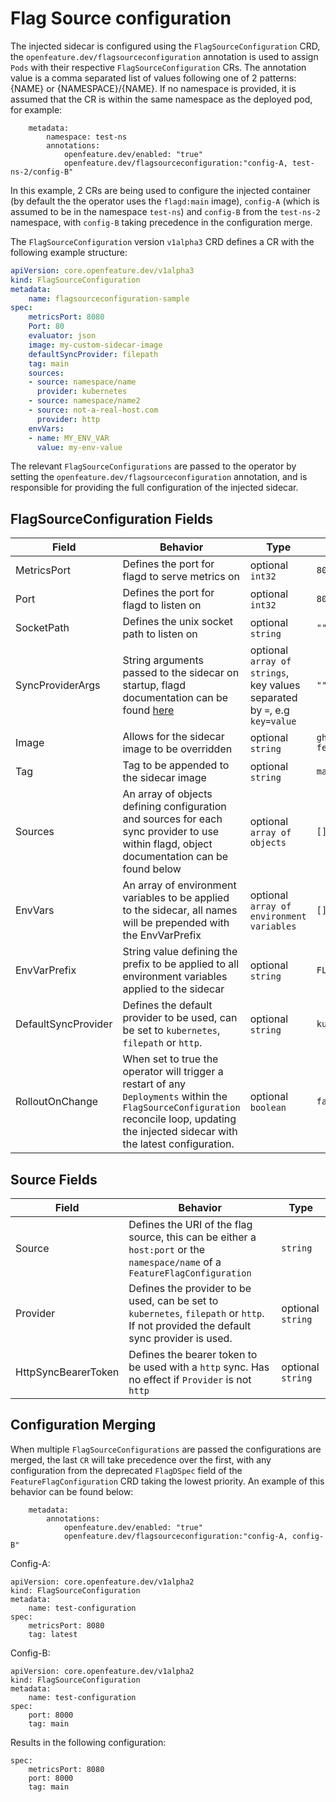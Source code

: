 # Flag Source configuration

The injected sidecar is configured using the `FlagSourceConfiguration` CRD, the `openfeature.dev/flagsourceconfiguration` annotation is used to assign `Pods` with their respective `FlagSourceConfiguration` CRs. The annotation value is a comma separated list of values following one of 2 patterns: {NAME} or {NAMESPACE}/{NAME}. If no namespace is provided, it is assumed that the CR is within the same namespace as the deployed pod, for example:
```
    metadata:
        namespace: test-ns
        annotations:
            openfeature.dev/enabled: "true"
            openfeature.dev/flagsourceconfiguration:"config-A, test-ns-2/config-B"
```
In this example, 2 CRs are being used to configure the injected container (by default the the operator uses the `flagd:main` image), `config-A` (which is assumed to be in the namespace `test-ns`) and `config-B` from the `test-ns-2` namespace, with `config-B` taking precedence in the configuration merge.

The `FlagSourceConfiguration` version `v1alpha3` CRD defines a CR with the following example structure:

```yaml
apiVersion: core.openfeature.dev/v1alpha3
kind: FlagSourceConfiguration
metadata:
    name: flagsourceconfiguration-sample
spec:
    metricsPort: 8080
    Port: 80
    evaluator: json
    image: my-custom-sidecar-image
    defaultSyncProvider: filepath
    tag: main
    sources:
    - source: namespace/name
      provider: kubernetes
    - source: namespace/name2
    - source: not-a-real-host.com
      provider: http
    envVars:
    - name: MY_ENV_VAR
      value: my-env-value
```

The relevant `FlagSourceConfigurations` are passed to the operator by setting the `openfeature.dev/flagsourceconfiguration` annotation, and is responsible for providing the full configuration of the injected sidecar.

## FlagSourceConfiguration Fields

| Field | Behavior | Type | Default | 
| ----------- | ----------- | ----------- | ----------- |
| MetricsPort | Defines the port for flagd to serve metrics on | optional `int32`| `8013` |
| Port   | Defines the port for flagd to listen on | optional `int32` | `8014` |
| SocketPath   | Defines the unix socket path to listen on        | optional `string`       | `""` |
| SyncProviderArgs   | String arguments passed to the sidecar on startup, flagd documentation can be found [here](https://github.com/open-feature/flagd/blob/main/docs/configuration/configuration.md)        | optional `array of strings`, key values separated by `=`, e.g `key=value`       | `""` | 
| Image   | Allows for the sidecar image to be overridden        | optional `string`       | `ghcr.io/open-feature/flagd` | 
| Tag   |  Tag to be appended to the sidecar image | optional `string`       | `main` |
| Sources   |  An array of objects defining configuration and sources for each sync provider to use within flagd, object documentation can be found below        | optional `array of objects`       |`[]` |
| EnvVars   |  An array of environment variables to be applied to the sidecar, all names will be prepended with the EnvVarPrefix    | optional `array of environment variables`       | `[]` | 
| EnvVarPrefix   |  String value defining the prefix to be applied to all environment variables applied to the sidecar| optional `string`       | `FLAGD` | 
| DefaultSyncProvider   |  Defines the default provider to be used, can be set to `kubernetes`, `filepath` or `http`. | optional `string`       | `kubernetes` | 
| RolloutOnChange   |  When set to true the operator will trigger a restart of any `Deployments` within the `FlagSourceConfiguration` reconcile loop, updating the injected sidecar with the latest configuration. | optional `boolean`       | `false` | 

## Source Fields

| Field      | Behavior | Type | 
| ----------- | ----------- | ----------- |
| Source      | Defines the URI of the flag source, this can be either a `host:port` or the `namespace/name` of a `FeatureFlagConfiguration`       | `string`       |
| Provider      | Defines the provider to be used, can be set to `kubernetes`, `filepath` or `http`. If not provided the default sync provider is used.     | optional `string`       |
| HttpSyncBearerToken      | Defines the bearer token to be used with a `http` sync. Has no effect if `Provider` is not `http`      | optional `string`      |

## Configuration Merging

When multiple `FlagSourceConfigurations` are passed the configurations are merged, the last `CR` will take precedence over the first, with any configuration from the deprecated `FlagDSpec` field of the `FeatureFlagConfiguration` CRD taking the lowest priority. 
An example of this behavior can be found below:
```
    metadata:
        annotations:
            openfeature.dev/enabled: "true"
            openfeature.dev/flagsourceconfiguration:"config-A, config-B"
```
Config-A:
```
apiVersion: core.openfeature.dev/v1alpha2
kind: FlagSourceConfiguration
metadata:
    name: test-configuration
spec:
    metricsPort: 8080
    tag: latest
```
Config-B:
```
apiVersion: core.openfeature.dev/v1alpha2
kind: FlagSourceConfiguration
metadata:
    name: test-configuration
spec:
    port: 8000
    tag: main
```
Results in the following configuration:
```
spec:
    metricsPort: 8080
    port: 8000
    tag: main
```